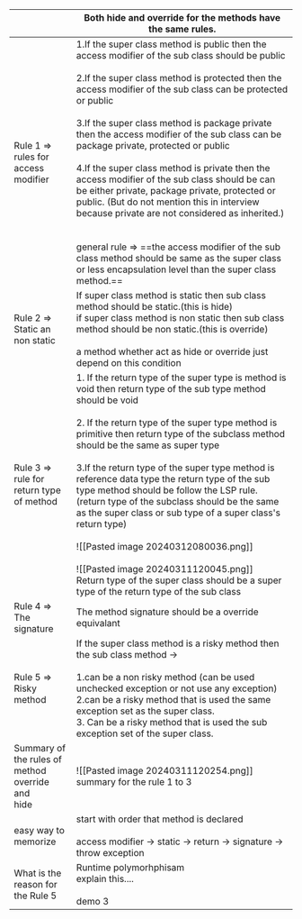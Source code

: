 
|                                                             | Both hide and override for the methods have the same rules.                                                                                                                                                                                                                                                                                                                                                                                                                                                                                                                                                                                                                                                                                                                                      |
| ----------------------------------------------------------- | ------------------------------------------------------------------------------------------------------------------------------------------------------------------------------------------------------------------------------------------------------------------------------------------------------------------------------------------------------------------------------------------------------------------------------------------------------------------------------------------------------------------------------------------------------------------------------------------------------------------------------------------------------------------------------------------------------------------------------------------------------------------------------------------------ |
| Rule 1 =><br>rules  for access <br>modifier                 | 1.If the super class method is public then the access modifier of the sub class should be public<br><br>2.If the super class method is protected then the access modifier of the sub class can be protected or public<br><br>3.If the super class method is package private then the access modifier of the sub class can be package private, protected or public<br><br>4.If the super class method is private then the access modifier of the sub class should be can be either private, package private, protected or public. (But do not mention this in interview because private are not considered as  inherited.)<br><br><br>general rule => ==the access modifier of the sub class method should be same as the super class or  less encapsulation level than the super class method.== |
| Rule 2 =><br>Static an non static                           | If super class method is static then sub class method should be static.(this is hide)<br>if super class method is non static then sub class method should be non static.(this is override)<br><br>a method whether act as hide or override just depend on this condition                                                                                                                                                                                                                                                                                                                                                                                                                                                                                                                         |
| Rule 3 => <br>rule for return type of method                | 1. If the return type of the super type is  method is void then return type of the sub type method should be void<br><br>2. If the return type of the super type method is primitive then return type of the subclass method should be the same as super type<br><br>3.If the return type of the super type method is reference data type the return type of the sub type method should be follow the LSP rule.<br>(return type of the subclass should be the same as the super class or sub type of a super class's return type) <br><br>![[Pasted image 20240312080036.png]]<br><br>![[Pasted image 20240311120045.png]]<br>Return type of the super class should be a super type of the return type of the sub class<br>                                                                      |
| Rule 4 =><br>The signature<br>                              | The method signature should be a override equivalant                                                                                                                                                                                                                                                                                                                                                                                                                                                                                                                                                                                                                                                                                                                                             |
| Rule 5 =><br>Risky method                                   | If the super class method is a risky method then the sub class method -> <br><br>1.can be a non risky method (can be used unchecked exception or not use any exception)<br>2.can be a risky method that is used the same exception set as the super class.<br>3. Can be a risky method that is used the sub exception set of the super class.                                                                                                                                                                                                                                                                                                                                                                                                                                                    |
| Summary of <br>the rules of<br>method override and <br>hide | ![[Pasted image 20240311120254.png]]<br>summary for the rule 1 to 3                                                                                                                                                                                                                                                                                                                                                                                                                                                                                                                                                                                                                                                                                                                              |
| easy way to memorize                                        | start with order that method is declared<br><br>access modifier -> static -> return -> signature -> throw exception                                                                                                                                                                                                                                                                                                                                                                                                                                                                                                                                                                                                                                                                              |
| What is the reason for the Rule 5                           | Runtime polymorhphisam<br>explain this....<br><br>demo 3<br>                                                                                                                                                                                                                                                                                                                                                                                                                                                                                                                                                                                                                                                                                                                                     |
